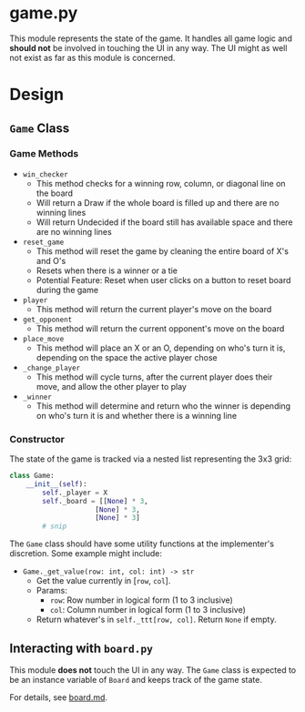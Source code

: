 # game.py

This module represents the state of the game. It handles all game logic and **should not** be involved in touching the UI in any way. The UI might as well not exist as far as this module is concerned. 

# Design

## `Game` Class

### Game Methods
  - `win_checker`
	- This method checks for a winning row, column, or diagonal line on the board
	- Will return a Draw if the whole board is filled up and there are no winning lines
	- Will return Undecided if the board still has available space and there are no winning lines
  - `reset_game`
	- This method will reset the game by cleaning the entire board of X's and O's
	- Resets when there is a winner or a tie
	- Potential Feature: Reset when user clicks on a button to reset board during the game
  - `player`
	- This method will return the current player's move on the board
  - `get_opponent`
	- This method will return the current opponent's move on the board
  - `place_move`
	- This method will place an X or an O, depending on who's turn it is, depending on the space the active player chose
  - `_change_player`
	- This method will cycle turns, after the current player does their move, and allow the other player to play
  - `_winner`
	- This method will determine and return who the winner is depending on who's turn it is and whether there is a winning line


### Constructor 

The state of the game is tracked via a nested list representing the 3x3 grid:

```python 
class Game:
    __init__(self):
		self._player = X
        self._board = [[None] * 3,
                     [None] * 3, 
                     [None] * 3]
        # snip
```

The `Game` class should have some utility functions at the implementer's discretion. Some example might include:

- `Game._get_value(row: int, col: int) -> str`
  - Get the value currently in [`row`, `col`].
  - Params:
    - `row`: Row number in logical form (1 to 3 inclusive)
    - `col`: Column number in logical form (1 to 3 inclusive) 
  - Return whatever's in `self._ttt[row, col]`. Return `None` if empty.

## Interacting with `board.py`

This module **does not** touch the UI in any way. The `Game` class is expected to be an instance variable of `Board` and keeps track of the game state. 

For details, see [board.md](board.md).




